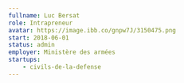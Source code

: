 ```yaml
---
fullname: Luc Bersat
role: Intrapreneur
avatar: https://image.ibb.co/gnpw7J/3150475.png
start: 2018-06-01
status: admin
employer: Ministère des armées
startups:
    - civils-de-la-defense
---
```

